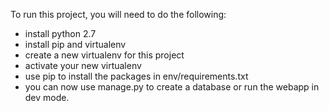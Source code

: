 To run this project, you will need to do the following:
- install python 2.7
- install pip and virtualenv
- create a new virtualenv for this project
- activate your new virtualenv
- use pip to install the packages in env/requirements.txt
- you can now use manage.py to create a database or run the webapp in dev mode.
